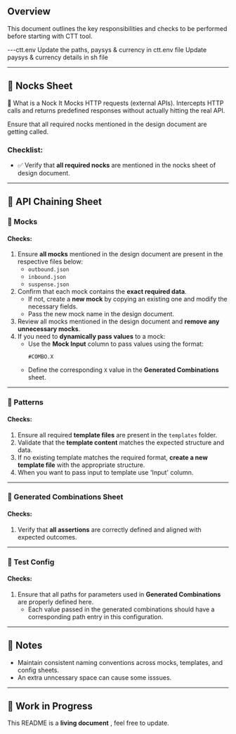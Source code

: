 ## Overview
This document outlines the key responsibilities and checks to be performed before starting with CTT tool.

---ctt.env
Update the paths, paysys & currency in ctt.env file 
Update paysys & currency details in sh file

---

## 📄 Nocks Sheet
🧩 What is a Nock
It Mocks HTTP requests (external APIs). Intercepts HTTP calls and returns predefined responses without actually hitting the real API.

Ensure that all required nocks mentioned in the design document are getting called.

### Checklist:
- ✅ Verify that **all required nocks** are mentioned in the nocks sheet of design document.

---

## 🔗 API Chaining Sheet

### 🔸 Mocks

#### Checks:
1. Ensure **all mocks** mentioned in the design document are present in the respective files below:
   - `outbound.json`
   - `inbound.json`
   - `suspense.json`
2. Confirm that each mock contains the **exact required data**.  
   - If not, create a **new mock** by copying an existing one and modify the necessary fields.
   - Pass the new mock name in the design document.
3. Review all mocks mentioned in the design document and **remove any unnecessary mocks**.
4. If you need to **dynamically pass values** to a mock:
   - Use the **Mock Input** column to pass values using the format:  
     ```
     #COMBO.X
     ```
   - Define the corresponding `X` value in the **Generated Combinations** sheet.

---

### 🔸 Patterns

#### Checks:
1. Ensure all required **template files** are present in the `templates` folder.
2. Validate that the **template content** matches the expected structure and data.
3. If no existing template matches the required format, **create a new template file** with the appropriate structure.
4. When you want to pass input to template use 'Input' column.

---

### 🔸 Generated Combinations Sheet

#### Checks:
1. Verify that **all assertions** are correctly defined and aligned with expected outcomes.

---

### 🔸 Test Config

#### Checks:
1. Ensure that all paths for parameters used in **Generated Combinations** are properly defined here.
   - Each value passed in the generated combinations should have a corresponding path entry in this configuration.

---

## 🧱 Notes
- Maintain consistent naming conventions across mocks, templates, and config sheets.
- An extra unncessary space can cause some isssues.

---

## 🚧 Work in Progress
This README is a **living document** , feel free to update.
